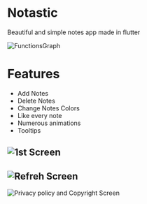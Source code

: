 # Notastic

Beautiful and simple notes app made in flutter

![FunctionsGraph](https://user-images.githubusercontent.com/81189565/130141400-1548ae2c-7f78-4687-8949-80d6674f0685.png)

# Features
 - Add Notes
 - Delete Notes
 - Change Notes Colors
 - Like every note
 - Numerous animations
 - Tooltips

![1st Screen](https://user-images.githubusercontent.com/81189565/130141869-3f630d03-970a-4f8c-9407-863bf9a7c1ad.png)
---
![Refreh Screen](https://user-images.githubusercontent.com/81189565/130141874-6bcf6ef0-32c0-4318-b988-f8e79dffc4cf.png)
---
![Privacy policy and Copyright Screen](https://user-images.githubusercontent.com/81189565/130141872-c81afcbd-321c-4730-b627-3a78d710de05.png)



